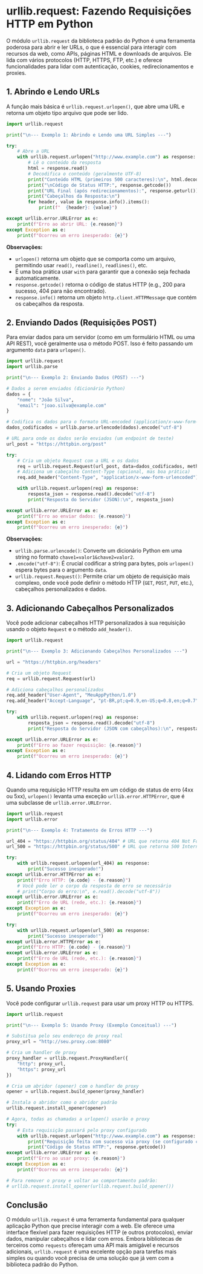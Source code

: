 # urllib.request: Fazendo Requisições HTTP em Python

O módulo `urllib.request` da biblioteca padrão do Python é uma ferramenta poderosa para abrir e ler URLs, o que é essencial para interagir com recursos da web, como APIs, páginas HTML e downloads de arquivos. Ele lida com vários protocolos (HTTP, HTTPS, FTP, etc.) e oferece funcionalidades para lidar com autenticação, cookies, redirecionamentos e proxies.

## 1. Abrindo e Lendo URLs

A função mais básica é `urllib.request.urlopen()`, que abre uma URL e retorna um objeto tipo arquivo que pode ser lido.

```python
import urllib.request

print("\n--- Exemplo 1: Abrindo e Lendo uma URL Simples ---")

try:
    # Abre a URL
    with urllib.request.urlopen("http://www.example.com") as response:
        # Lê o conteúdo da resposta
        html = response.read()
        # Decodifica o conteúdo (geralmente UTF-8)
        print("Conteúdo HTML (primeiros 500 caracteres):\n", html.decode("utf-8")[:500])
        print("\nCódigo de Status HTTP:", response.getcode())
        print("URL Final (após redirecionamentos):", response.geturl())
        print("Cabeçalhos da Resposta:\n")
        for header, value in response.info().items():
            print(f"  {header}: {value}")

except urllib.error.URLError as e:
    print(f"Erro ao abrir URL: {e.reason}")
except Exception as e:
    print(f"Ocorreu um erro inesperado: {e}")
```

**Observações:**

*   `urlopen()` retorna um objeto que se comporta como um arquivo, permitindo usar `read()`, `readline()`, `readlines()`, etc.
*   É uma boa prática usar `with` para garantir que a conexão seja fechada automaticamente.
*   `response.getcode()` retorna o código de status HTTP (e.g., 200 para sucesso, 404 para não encontrado).
*   `response.info()` retorna um objeto `http.client.HTTPMessage` que contém os cabeçalhos da resposta.

## 2. Enviando Dados (Requisições POST)

Para enviar dados para um servidor (como em um formulário HTML ou uma API REST), você geralmente usa o método POST. Isso é feito passando um argumento `data` para `urlopen()`.

```python
import urllib.request
import urllib.parse

print("\n--- Exemplo 2: Enviando Dados (POST) ---")

# Dados a serem enviados (dicionário Python)
dados = {
    "nome": "João Silva",
    "email": "joao.silva@example.com"
}

# Codifica os dados para o formato URL-encoded (application/x-www-form-urlencoded)
dados_codificados = urllib.parse.urlencode(dados).encode("utf-8")

# URL para onde os dados serão enviados (um endpoint de teste)
url_post = "https://httpbin.org/post"

try:
    # Cria um objeto Request com a URL e os dados
    req = urllib.request.Request(url_post, data=dados_codificados, method="POST")
    # Adiciona um cabeçalho Content-Type (opcional, mas boa prática)
    req.add_header("Content-Type", "application/x-www-form-urlencoded")

    with urllib.request.urlopen(req) as response:
        resposta_json = response.read().decode("utf-8")
        print("Resposta do Servidor (JSON):\n", resposta_json)

except urllib.error.URLError as e:
    print(f"Erro ao enviar dados: {e.reason}")
except Exception as e:
    print(f"Ocorreu um erro inesperado: {e}")
```

**Observações:**

*   `urllib.parse.urlencode()`: Converte um dicionário Python em uma string no formato `chave1=valor1&chave2=valor2`.
*   `.encode("utf-8")`: É crucial codificar a string para bytes, pois `urlopen()` espera bytes para o argumento `data`.
*   `urllib.request.Request()`: Permite criar um objeto de requisição mais complexo, onde você pode definir o método HTTP (`GET`, `POST`, `PUT`, etc.), cabeçalhos personalizados e dados.

## 3. Adicionando Cabeçalhos Personalizados

Você pode adicionar cabeçalhos HTTP personalizados à sua requisição usando o objeto `Request` e o método `add_header()`.

```python
import urllib.request

print("\n--- Exemplo 3: Adicionando Cabeçalhos Personalizados ---")

url = "https://httpbin.org/headers"

# Cria um objeto Request
req = urllib.request.Request(url)

# Adiciona cabeçalhos personalizados
req.add_header("User-Agent", "MeuAppPython/1.0")
req.add_header("Accept-Language", "pt-BR,pt;q=0.9,en-US;q=0.8,en;q=0.7")

try:
    with urllib.request.urlopen(req) as response:
        resposta_json = response.read().decode("utf-8")
        print("Resposta do Servidor (JSON com cabeçalhos):\n", resposta_json)

except urllib.error.URLError as e:
    print(f"Erro ao fazer requisição: {e.reason}")
except Exception as e:
    print(f"Ocorreu um erro inesperado: {e}")
```

## 4. Lidando com Erros HTTP

Quando uma requisição HTTP resulta em um código de status de erro (4xx ou 5xx), `urlopen()` levanta uma exceção `urllib.error.HTTPError`, que é uma subclasse de `urllib.error.URLError`.

```python
import urllib.request
import urllib.error

print("\n--- Exemplo 4: Tratamento de Erros HTTP ---")

url_404 = "https://httpbin.org/status/404" # URL que retorna 404 Not Found
url_500 = "https://httpbin.org/status/500" # URL que retorna 500 Internal Server Error

try:
    with urllib.request.urlopen(url_404) as response:
        print("Sucesso inesperado!")
except urllib.error.HTTPError as e:
    print(f"Erro HTTP: {e.code} - {e.reason}")
    # Você pode ler o corpo da resposta de erro se necessário
    # print("Corpo do erro:\n", e.read().decode("utf-8"))
except urllib.error.URLError as e:
    print(f"Erro de URL (rede, etc.): {e.reason}")
except Exception as e:
    print(f"Ocorreu um erro inesperado: {e}")

try:
    with urllib.request.urlopen(url_500) as response:
        print("Sucesso inesperado!")
except urllib.error.HTTPError as e:
    print(f"Erro HTTP: {e.code} - {e.reason}")
except urllib.error.URLError as e:
    print(f"Erro de URL (rede, etc.): {e.reason}")
except Exception as e:
    print(f"Ocorreu um erro inesperado: {e}")
```

## 5. Usando Proxies

Você pode configurar `urllib.request` para usar um proxy HTTP ou HTTPS.

```python
import urllib.request

print("\n--- Exemplo 5: Usando Proxy (Exemplo Conceitual) ---")

# Substitua pelo seu endereço de proxy real
proxy_url = "http://seu.proxy.com:8080"

# Cria um handler de proxy
proxy_handler = urllib.request.ProxyHandler({
    "http": proxy_url,
    "https": proxy_url
})

# Cria um abridor (opener) com o handler de proxy
opener = urllib.request.build_opener(proxy_handler)

# Instala o abridor como o abridor padrão
urllib.request.install_opener(opener)

# Agora, todas as chamadas a urlopen() usarão o proxy
try:
    # Esta requisição passará pelo proxy configurado
    with urllib.request.urlopen("http://www.example.com") as response:
        print("Requisição feita com sucesso via proxy (se configurado corretamente).")
        print("Código de Status HTTP:", response.getcode())
except urllib.error.URLError as e:
    print(f"Erro ao usar proxy: {e.reason}")
except Exception as e:
    print(f"Ocorreu um erro inesperado: {e}")

# Para remover o proxy e voltar ao comportamento padrão:
# urllib.request.install_opener(urllib.request.build_opener())
```

## Conclusão

O módulo `urllib.request` é uma ferramenta fundamental para qualquer aplicação Python que precise interagir com a web. Ele oferece uma interface flexível para fazer requisições HTTP (e outros protocolos), enviar dados, manipular cabeçalhos e lidar com erros. Embora bibliotecas de terceiros como `requests` ofereçam uma API mais amigável e recursos adicionais, `urllib.request` é uma excelente opção para tarefas mais simples ou quando você precisa de uma solução que já vem com a biblioteca padrão do Python.

